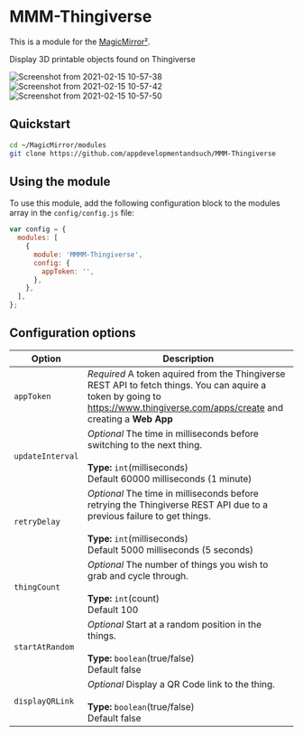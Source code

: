 # MMM-Thingiverse

This is a module for the [MagicMirror²](https://github.com/MichMich/MagicMirror/).

Display 3D printable objects found on Thingiverse

![Screenshot from 2021-02-15 10-57-38](https://user-images.githubusercontent.com/22528729/107974767-b0563680-6f7c-11eb-869e-d408d0c5bb1a.png)
![Screenshot from 2021-02-15 10-57-42](https://user-images.githubusercontent.com/22528729/107974769-b0eecd00-6f7c-11eb-8db4-bffa95b20b5a.png)
![Screenshot from 2021-02-15 10-57-50](https://user-images.githubusercontent.com/22528729/107974770-b0eecd00-6f7c-11eb-85ee-861773b4b4e2.png)

## Quickstart

```bash
cd ~/MagicMirror/modules
git clone https://github.com/appdevelopmentandsuch/MMM-Thingiverse
```

## Using the module

To use this module, add the following configuration block to the modules array in the `config/config.js` file:

```js
var config = {
  modules: [
    {
      module: 'MMMM-Thingiverse',
      config: {
        appToken: '',
      },
    },
  ],
};
```

## Configuration options

| Option           | Description                                                                                                                                                                                           |
| ---------------- | ----------------------------------------------------------------------------------------------------------------------------------------------------------------------------------------------------- |
| `appToken`       | _Required_ A token aquired from the Thingiverse REST API to fetch things. You can aquire a token by going to https://www.thingiverse.com/apps/create and creating a **Web App**                       |
| `updateInterval` | _Optional_ The time in milliseconds before switching to the next thing. <br><br>**Type:** `int`(milliseconds) <br>Default 60000 milliseconds (1 minute)                                               |
| `retryDelay`     | _Optional_ The time in milliseconds before retrying the Thingiverse REST API due to a previous failure to get things. <br><br>**Type:** `int`(milliseconds) <br>Default 5000 milliseconds (5 seconds) |
| `thingCount`     | _Optional_ The number of things you wish to grab and cycle through. <br><br>**Type:** `int`(count) <br>Default 100                                                                                    |
| `startAtRandom`  | _Optional_ Start at a random position in the things. <br><br>**Type:** `boolean`(true/false) <br>Default false                                                                                        |
| `displayQRLink`  | _Optional_ Display a QR Code link to the thing. <br><br>**Type:** `boolean`(true/false) <br>Default false                                                                                             |

